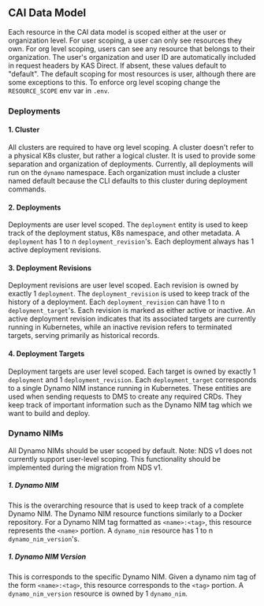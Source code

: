 ## CAI Data Model

Each resource in the CAI data model is scoped either at the user or organization level. For user scoping, a user can only see resources they own. For org level scoping,
users can see any resource that belongs to their organization. The user's organization and user ID are automatically included in request headers by KAS Direct. If absent, these values default to "default".
The default scoping for most resources is user, although there are some exceptions to this. To enforce org level scoping change
the `RESOURCE_SCOPE` env var in `.env`.

### Deployments

#### 1. Cluster
All clusters are required to have org level scoping. A cluster doesn't refer to a physical K8s cluster, but rather a logical cluster. It is used to provide
some separation and organization of deployments. Currently, all deployments will run on the `dynamo` namespace. Each organization must include a cluster named default because the CLI defaults to this cluster during deployment commands.

#### 2. Deployments
Deployments are user level scoped. The `deployment` entity is used to keep track of the deployment status, K8s namespace, and other metadata. A `deployment` has
1 to n `deployment_revision`'s. Each deployment always has 1 active deployment revisions.


#### 3. Deployment Revisions
Deployment revisions are user level scoped. Each revision is owned by exactly 1 `deployment`. The `deployment_revision` is used to keep track of the history of a deployment. Each `deployment_revision` can have 1 to n `deployment_target`'s.
Each revision is marked as either active or inactive. An active deployment revision indicates that its associated targets are currently running in Kubernetes, while an inactive revision refers to terminated targets, serving primarily as historical records.

#### 4. Deployment Targets
Deployment targets are user level scoped. Each target is owned by exactly 1 `deployment` and 1 `deployment_revision`. Each `deployment_target` corresponds to a single Dynamo NIM instance running in Kubernetes. These entities are used when sending requests to DMS to create
any required CRDs. They keep track of important information such as the Dynamo NIM tag which we want to build and deploy.


### Dynamo NIMs
All Dynamo NIMs should be user scoped by default. Note: NDS v1 does not currently support user-level scoping. This functionality should be implemented during the migration from NDS v1.

##### 1. Dynamo NIM
This is the overarching resource that is used to keep track of a complete Dynamo NIM. The Dynamo NIM resource functions similarly to a Docker repository. For a Dynamo NIM tag formatted as `<name>:<tag>`, this resource represents the `<name>` portion.
A `dynamo_nim` resource has 1 to n `dynamo_nim_version`'s.


##### 1. Dynamo NIM Version
This is corresponds to the specific Dynamo NIM. Given a dynamo nim tag of the form `<name>:<tag>`, this resource corresponds to the `<tag>` portion. A `dynamo_nim_version`
resource is owned by 1 `dynamo_nim`.
